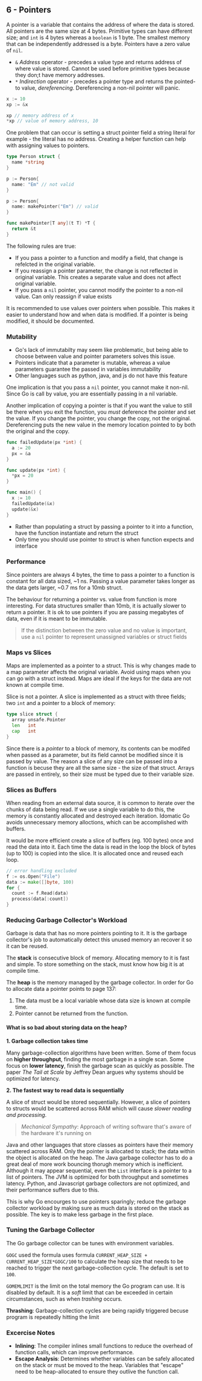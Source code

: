 ## 6 - Pointers

A pointer is a variable that contains the address of where the data is stored. All pointers are the same size at 4 bytes. Primitive types can have different size; and `int` is 4 bytes whereas a `boolean` is 1 byte. The smallest memory that can be independently addressed is a byte. Pointers have a zero value of `nil`.

- `&` _Address_ operator - precedes a value type and returns address of where value is stored. Cannot be used before primitive types because they don;t have memory addresses.
- `*` _Indirection_ operator - precedes a pointer type and returns the pointed-to value, _dereferencing_. Dereferencing a non-nil pointer will panic.

```go
x := 10
xp := &x

xp // memory address of x
*xp // value of memory address, 10
```

One problem that can occur is setting a struct pointer field a string literal for example - the literal has no address. Creating a helper function can help with assigning values to pointers.

```go
type Person struct {
  name *string
}

p := Person{
  name: "Em" // not valid
}

p := Person{
  name: makePointer("Em") // valid
}

func makePointer[T any](t T) *T {
  return &t
}
```

The following rules are true:

- If you pass a pointer to a function and modify a field, that change is refelcted in the original variable.
- If you reassign a pointer parameter, the change is not reflected in original variable. This creates a separate value and does not affect original variable.
- If you pass a `nil` pointer, you cannot modify the pointer to a non-nil value. Can only reassign if value exists

It is recommended to use values over pointers when possible. This makes it easier to understand how and when data is modified. If a pointer is being modified, it should be documented.

### Mutability

- Go's lack of immutabilty may seem like problematic, but being able to choose between value and pointer parameters solves this issue.
- Pointers indicate that a parameter is mutable, whereas a value parameters guarantee the passed in variables immutability
- Other languages such as python, java, and js do not have this feature

One implication is that you pass a `nil` pointer, you cannot make it non-nil. Since Go is call by value, you are essentially passing in a nil variable.

Another implication of copying a pointer is that if you want the value to still be there when you exit the function, you _must_ deference the pointer and set the value. If you change the pointer, you change the copy, not the original. Dereferencing puts the new value in the memory location pointed to by both the original and the copy.

```go
func failedUpdate(px *int) {
  a := 20
  px = &a
}

func update(px *int) {
  *px = 20
}

func main() {
  x := 10
  failedUpdate(&x)
  update(&x)
}
```

- Rather than populating a struct by passing a pointer to it into a function, have the function instantiate and return the struct
- Only time you should use pointer to struct is when function expects and interface

### Performance

Since pointers are always 4 bytes, the time to pass a pointer to a function is constant for all data sized, ~1 ns. Passing a value parameter takes longer as the data gets larger, ~0.7 ms for a 10mb struct.

The behaviour for returning a pointer vs. value from function is more interesting. For data structures smaller than 10mb, it is actually slower to return a pointer. It is ok to use pointers if you are passing megabytes of data, even if it is meant to be immutable.

> If the distinction between the zero value and no value is important, use a `nil` pointer to represent unassigned variables or struct fields

### Maps vs Slices

Maps are implemented as a pointer to a struct. This is why changes made to a map parameter affects the original variable. Avoid using maps when you can go with a struct instead. Maps are ideal if the keys for the data are not known at compile time.

Slice is not a pointer. A slice is implemented as a struct with three fields; two `int` and a pointer to a block of memory:

```go
type slice struct {
  array unsafe.Pointer
  len   int
  cap   int
}
```

Since there is a _pointer_ to a block of memory, its contents can be modifed when passed as a parameter, but its field cannot be modified since it is passed by value. The reason a slice of any size can be passed into a function is becuse they are all the same size - the size of that struct. Arrays are passed in entirely, so their size must be typed due to their variable size.

### Slices as Buffers

When reading from an external data source, it is common to iterate over the chunks of data being read. If we use a single variable to do this, the memory is constantly allocated and destroyed each iteration. Idomatic Go avoids unnecessary memory alloctions, which can be accomplished with buffers.

It would be more efficient create a slice of buffers (eg. 100 bytes) once and read the data into it. Each time the data is read in the loop the block of bytes (up to 100) is copied into the slice. It is allocated once and reused each loop.

```go
// error handling excluded
f := os.Open("File")
data := make([]byte, 100)
for {
  count := f.Read(data)
  process(data[:count])
}
```

### Reducing Garbage Collector's Workload

Garbage is data that has no more pointers pointing to it. It is the garbage collector's job to automatically detect this unused memory an recover it so it can be reused.

The **stack** is consecutive block of memory. Allocating memory to it is fast and simple. To store something on the stack, must know how big it is at compile time.

The **heap** is the memory managed by the garbage collector. In order for Go to allocate data a pointer points to page 137:

1. The data must be a local variable whose data size is known at compile time.
2. Pointer cannot be returned from the function.

#### What is so bad about storing data on the heap?

**1. Garbage collection takes time**

Many garbage-collection algorithms have been written. Some of them focus on **higher throughput**, finding the most garbage in a single scan. Some focus on **lower latency**, finish the garbage scan as quickly as possible. The paper _The Tail at Scale_ by Jeffrey Dean argues why systems should be optimized for latency.

**2. The fastest way to read data is sequentially**

A slice of struct would be stored sequentially. However, a slice of pointers to structs would be scattered across RAM which will cause _slower reading and processing_.

> _Mechanical Sympathy_: Approach of writing software that's aware of the hardware it's running on

Java and other languages that store classes as pointers have their memory scattered across RAM. Only the pointer is allocated to stack; the data within the object is allocated on the heap. The Java garbage collector has to do a great deal of more work bouncing thorugh memory which is inefficient. Although it may appear sequential, even the `List` interface is a pointer to a list of pointers. The JVM is optimized for both throughput and sometimes latency. Python, and Javascript garbage collectors are not optimized, and their performance suffers due to this.

This is why Go encourges to use pointers sparingly; reduce the garbage collector workload by making sure as much data is stored on the stack as possible. The key is to make less garbage in the first place.

### Tuning the Garbage Collector

The Go garbage collector can be tunes with environment variables.

`GOGC` used the formula uses formula `CURRENT_HEAP_SIZE + CURRENT_HEAP_SIZE*GOGC/100` to calculate the heap size that needs to be reached to trigger the next garbage-collection cycle. The default is set to `100`.

`GOMEMLIMIT` is the limit on the total memory the Go program can use. It is disabled by default. It is a _soft_ limit that can be exceeded in certain circumstances, such as when _trashing_ occurs.

**Thrashing**: Garbage-collection cycles are being rapidly triggered becuse program is repeatedly hitting the limit

### Excercise Notes

- **Inlining**: The compiler inlines small functions to reduce the overhead of function calls, which can improve performance.
- **Escape Analysis**: Determines whether variables can be safely allocated on the stack or must be moved to the heap. Variables that "escape" need to be heap-allocated to ensure they outlive the function call.
